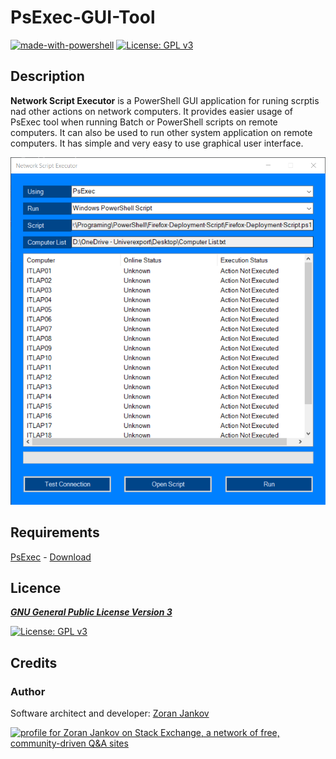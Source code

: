# PsExec-GUI-Tool

[![made-with-powershell](https://img.shields.io/badge/PowerShell-1f425f?logo=Powershell)](https://microsoft.com/PowerShell)
[![License: GPL v3](https://img.shields.io/badge/License-GPLv3-blue.svg)](https://www.gnu.org/licenses/gpl-3.0)

## Description

**Network Script Executor** is a PowerShell GUI application for runing scrptis nad other actions on network computers. It provides easier usage of PsExec tool when running Batch or PowerShell scripts on remote computers. It can also be used to run other system application on remote computers. It has simple and very easy to use graphical user interface.

![Application Window](https://github.com/Zoran-Jankov/Network-Script-Executor/blob/main/Application%20Window.png)

## Requirements

[PsExec](https://docs.microsoft.com/en-us/sysinternals/downloads/psexec) - [Download](https://download.sysinternals.com/files/PSTools.zip)

## Licence

[***GNU General Public License Version 3***](https://www.gnu.org/licenses/gpl-3.0)

[![License: GPL v3](https://www.gnu.org/graphics/gplv3-127x51.png)](https://www.gnu.org/licenses/gpl-3.0)

## Credits

### Author

Software architect and developer:  [Zoran Jankov](https://www.linkedin.com/in/zoran-jankov-b1054b196/)

<a href="https://stackexchange.com/users/12947676/zoran-jankov"><img src="https://stackexchange.com/users/flair/12947676.png" width="208" height="58" alt="profile for Zoran Jankov on Stack Exchange, a network of free, community-driven Q&amp;A sites" title="profile for Zoran Jankov on Stack Exchange, a network of free, community-driven Q&amp;A sites" /></a>
